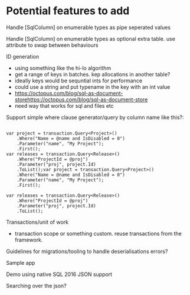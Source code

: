 # Potential features to add

Handle [SqlColumn] on enumerable types as pipe seperated values


Handle [SqlColumn] on enumerable types as optional extra table. use attribute to swap between behaviours 




ID generation

* using something like the hi-lo algorithm
* get a range of keys in batches. kep allocations in another table? 
* ideally keys would be sequntial ints for performance
* could use a string and put typename in the key with an int value
* https://octopus.com/blog/sql-as-document-storehttps://octopus.com/blog/sql-as-document-store
* need way that works for sql and files etc


Support simple where clause generator/query by column name
like this?:
```

var project = transaction.Query<Project>()
    .Where("Name = @name and IsDisabled = 0")
    .Parameter("name", "My Project");
    .First();
var releases = transaction.Query<Release>()
    .Where("ProjectId = @proj")
    .Parameter("proj", project.Id)
    .ToList();var project = transaction.Query<Project>()
    .Where("Name = @name and IsDisabled = 0")
    .Parameter("name", "My Project");
    .First();

var releases = transaction.Query<Release>()
    .Where("ProjectId = @proj")
    .Parameter("proj", project.Id)
    .ToList();

```

Transactions/unit of work
- transaction scope or something custom. reuse transactions from the framework.



Guidelines for migrations/tooling to handle deserialisations errors?



Sample app



Demo using native SQL 2016 JSON support




Searching over the json?
